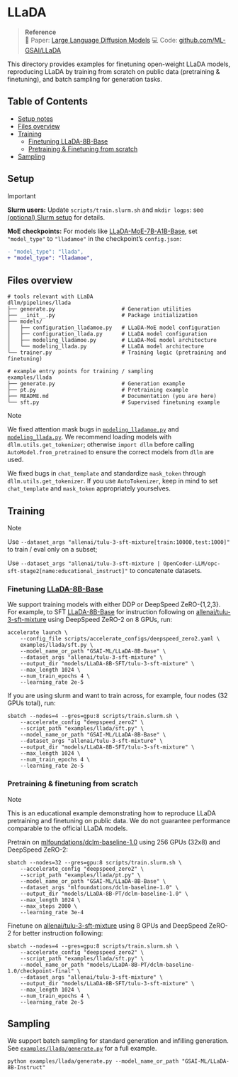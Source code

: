 # LLaDA

> **Reference**  
> 📄 Paper: [Large Language Diffusion Models](https://arxiv.org/abs/2502.09992)
> 💻 Code: [github.com/ML-GSAI/LLaDA](https://github.com/ML-GSAI/LLaDA)

This directory provides examples for finetuning open-weight LLaDA models, reproducing LLaDA by training from scratch on public data (pretraining & finetuning), and batch sampling for generation tasks.

## Table of Contents
- [Setup notes](#setup)
- [Files overview](#files-overview)
- [Training](#training)
    - [Finetuning LLaDA-8B-Base](#finetuning-llada-8b-base)
    - [Pretraining & Finetuning from scratch](#pretraining--finetuning-from-scratch)
- [Sampling](#sampling)

## Setup
> [!IMPORTANT]  
> **Slurm users:** Update `scripts/train.slurm.sh` and `mkdir logps`: see [(optional) Slurm setup](/README.md/#optional-slurm-setup) for details.
>
> **MoE checkpoints:** For models like [LLaDA-MoE-7B-A1B-Base](https://huggingface.co/inclusionAI/LLaDA-MoE-7B-A1B-Base), set `"model_type"` to `"lladamoe"` in the checkpoint’s `config.json`:
> ```diff
> - "model_type": "llada",
> + "model_type": "lladamoe",
> ```
>


##  Files overview
```
# tools relevant with LLaDA
dllm/pipelines/llada
├── generate.py                     # Generation utilities
├── __init__.py                     # Package initialization
├── models/
│   ├── configuration_lladamoe.py   # LLaDA-MoE model configuration
│   ├── configuration_llada.py      # LLaDA model configuration
│   ├── modeling_lladamoe.py        # LLaDA-MoE model architecture
│   └── modeling_llada.py           # LLaDA model architecture
└── trainer.py                      # Training logic (pretraining and finetuning)

# example entry points for training / sampling
examples/llada
├── generate.py                     # Generation example
├── pt.py                           # Pretraining example
├── README.md                       # Documentation (you are here)
└── sft.py                          # Supervised finetuning example
```
> [!NOTE]
>  We fixed attention mask bugs in [`modeling_lladamoe.py`](/dllm/pipelines/llada/models/modeling_lladamoe.py) and [`modeling_llada.py`](/dllm/pipelines/llada/models/modeling_llada.py). We recommend loading models with `dllm.utils.get_tokenizer`; otherwise `import dllm` before calling `AutoModel.from_pretrained` to ensure the correct models from `dllm` are used. 
> 
>  We fixed bugs in `chat_template` and standardize `mask_token` through `dllm.utils.get_tokenizer`. If you use `AutoTokenizer`, keep in mind to set `chat_template` and `mask_token` appropriately yourselves.

<!-- > [!WARNING]  
> Before loading MoE checkpoints (e.g., [inclusionAI/LLaDA-MoE-7B-A1B-Base](https://huggingface.co/inclusionAI/LLaDA-MoE-7B-A1B-Base)), first overwrite the `model_type` field from `inclusionAI/LLaDA-MoE-7B-A1B-Base/config.json`:  
> ```diff
> - "model_type": "llada",
> + "model_type": "lladamoe",
> ``` -->

## Training

> [!NOTE]
> Use `--dataset_args "allenai/tulu-3-sft-mixture[train:10000,test:1000]"` to train / eval only on a subset; 
> 
> Use `--dataset_args "allenai/tulu-3-sft-mixture | OpenCoder-LLM/opc-sft-stage2[name:educational_instruct]"` to concatenate datasets.

### Finetuning [LLaDA-8B-Base](https://huggingface.co/GSAI-ML/LLaDA-8B-Base)
We support training models with either DDP or DeepSpeed ZeRO-{1,2,3}. For example, to SFT [LLaDA-8B-Base](https://huggingface.co/GSAI-ML/LLaDA-8B-Base) for instruction following on [allenai/tulu-3-sft-mixture](https://huggingface.co/datasets/allenai/tulu-3-sft-mixture) using DeepSpeed ZeRO-2 on 8 GPUs, run:
```shell
accelerate launch \
    --config_file scripts/accelerate_configs/deepspeed_zero2.yaml \
    examples/llada/sft.py \
    --model_name_or_path "GSAI-ML/LLaDA-8B-Base" \
    --dataset_args "allenai/tulu-3-sft-mixture" \
    --output_dir "models/LLaDA-8B-SFT/tulu-3-sft-mixture" \
    --max_length 1024 \ 
    --num_train_epochs 4 \
    --learning_rate 2e-5
```
If you are using slurm and want to train across, for example, four nodes (32 GPUs total), run:
```shell
sbatch --nodes=4 --gres=gpu:8 scripts/train.slurm.sh \
    --accelerate_config "deepspeed_zero2" \
    --script_path "examples/llada/sft.py" \
    --model_name_or_path "GSAI-ML/LLaDA-8B-Base" \
    --dataset_args "allenai/tulu-3-sft-mixture" \
    --output_dir "models/LLaDA-8B-SFT/tulu-3-sft-mixture" \
    --max_length 1024 \ 
    --num_train_epochs 4 \
    --learning_rate 2e-5
```

### Pretraining & finetuning from scratch
> [!NOTE]
> This is an educational example demonstrating how to reproduce LLaDA pretraining and finetuning on public data. We do not guarantee performance comparable to the official LLaDA models.

Pretrain on [mlfoundations/dclm-baseline-1.0](https://huggingface.co/datasets/mlfoundations/dclm-baseline-1.0) using 256 GPUs (32x8) and DeepSpeed ZeRO-2:
```shell
sbatch --nodes=32 --gres=gpu:8 scripts/train.slurm.sh \
    --accelerate_config "deepspeed_zero2" \
    --script_path "examples/llada/pt.py" \
    --model_name_or_path "GSAI-ML/LLaDA-8B-Base" \
    --dataset_args "mlfoundations/dclm-baseline-1.0" \
    --output_dir "models/LLaDA-8B-PT/dclm-baseline-1.0" \
    --max_length 1024 \ 
    --max_steps 2000 \
    --learning_rate 3e-4
```
Finetune on [allenai/tulu-3-sft-mixture](https://huggingface.co/datasets/allenai/tulu-3-sft-mixture) using 8 GPUs and DeepSpeed ZeRO-2 for better instruction following:
```shell
sbatch --nodes=4 --gres=gpu:8 scripts/train.slurm.sh \
    --accelerate_config "deepspeed_zero2" \
    --script_path "examples/llada/sft.py" \
    --model_name_or_path "models/LLaDA-8B-PT/dclm-baseline-1.0/checkpoint-final" \
    --dataset_args "allenai/tulu-3-sft-mixture" \
    --output_dir "models/LLaDA-8B-SFT/tulu-3-sft-mixture" \
    --max_length 1024 \ 
    --num_train_epochs 4 \
    --learning_rate 2e-5
```

## Sampling
We support batch sampling for standard generation and infilling generation.
See [`examples/llada/generate.py`](/examples/llada/generate.py) for a full example.
```shell
python examples/llada/generate.py --model_name_or_path "GSAI-ML/LLaDA-8B-Instruct"
```
